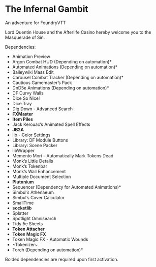 # The Infernal Gambit
An adventure for FoundryVTT

Lord Quentin House and the Afterlife Casino hereby welcome you to the Masquerade of Sin.

Dependencies:

* Animation Preview
* Argon Combat HUD (Depending on automation)*
* Automated Animations (Depending on automation)*
* Baileywiki Mass Edit
* Carousel Combat Tracker (Depending on automation)*
* Cautious Gamemaster’s Pack
* DnD5e Animations (Depending on automation)*
* DF Curvy Walls
* Dice So Nice!
* Dice Tray
* Dig Down - Advanced Search
* **FXMaster**
* **Item Piles**
* Jack Kerouac’s Animated Spell Effects
* **JB2A**
* lib - Color Settings
* Library: DF Module Buttons
* Library: Scene Packer
* libWrapper
* Memento Mori - Automatically Mark Tokens Dead
* Monk’s Little Details
* Monk’s Tokenbar
* Monk’s Wall Enhancement
* Multiple Document Selection
* **Plutonium**
* Sequencer (Dependency for Automated Animations)*
* Simbul’s Athenaeum
* Simbul’s Cover Calculator
* SmallTime
* **socketlib**
* Splatter
* Spotlight Omnisearch
* Tidy 5e Sheets
* **Token Attacher**
* **Token Magic FX**
* Token Magic FX - Automatic Wounds
* ~Tokenizer~
* Torch (Depending on automation)*

Bolded dependencies are required upon first activation.
